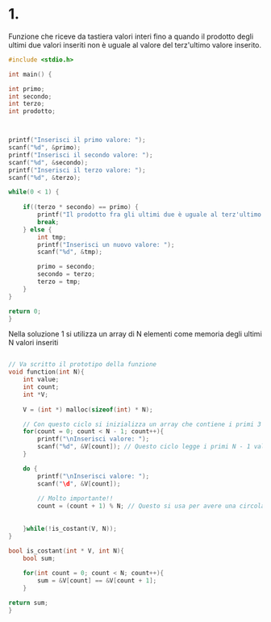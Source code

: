 
# 1.
Funzione che riceve da tastiera valori interi fino a quando il prodotto degli ultimi due valori inseriti non è uguale al valore del terz'ultimo valore inserito.

```c
#include <stdio.h>

int main() { 

int primo;
int secondo;
int terzo;
int prodotto;



printf("Inserisci il primo valore: ");
scanf("%d", &primo);
printf("Inserisci il secondo valore: ");
scanf("%d", &secondo);
printf("Inserisci il terzo valore: ");
scanf("%d", &terzo);

while(0 < 1) {
	
	if((terzo * secondo) == primo) {
		printf("Il prodotto fra gli ultimi due è uguale al terz'ultimo inserito");
		break;
	} else {
		int tmp;
		printf("Inserisci un nuovo valore: ");
		scanf("%d", &tmp);

		primo = secondo;
		secondo = terzo;
		terzo = tmp;
	}
}

return 0;
}
```



Nella soluzione 1 si utilizza un array di N elementi come memoria degli ultimi N valori inseriti 

```c

// Va scritto il prototipo della funzione
void function(int N){
	int value;
	int count;
	int *V;
	
	V = (int *) malloc(sizeof(int) * N);

	// Con questo ciclo si inizializza un array che contiene i primi 3 valori iniziali.
	for(count = 0; count < N - 1; count++){
		printf("\nInserisci valore: ");
		scanf("%d", &V[count]); // Questo ciclo legge i primi N - 1 valori dell'array
	}

	do {
		printf("\nInserisci valore: ");
		scanf("\d", &V[count]);
		
		// Molto importante!!
		count = (count + 1) % N; // Questo si usa per avere una circolarità all'interno dell'array
		
		
	}while(!is_costant(V, N));
}

bool is_costant(int * V, int N){
	bool sum;
	
	for(int count = 0; count < N; count++){
		sum = &V[count] == &V[count + 1];
	}

return sum;
}
```
